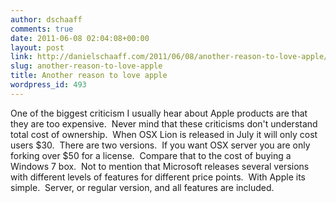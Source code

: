 ```yaml
---
author: dschaaff
comments: true
date: 2011-06-08 02:04:08+00:00
layout: post
link: http://danielschaaff.com/2011/06/08/another-reason-to-love-apple/
slug: another-reason-to-love-apple
title: Another reason to love apple
wordpress_id: 493
---
```


 One of the biggest criticism I usually hear about Apple products are that they are too expensive.  Never mind that these criticisms don't understand total cost of ownership.  When OSX Lion is released in July it will only cost users $30.  There are two versions.  If you want OSX server you are only forking over $50 for a license.  Compare that to the cost of buying a Windows 7 box.  Not to mention that Microsoft releases several versions with different levels of features for different price points.  With Apple its simple.  Server, or regular version, and all features are included.    
  
